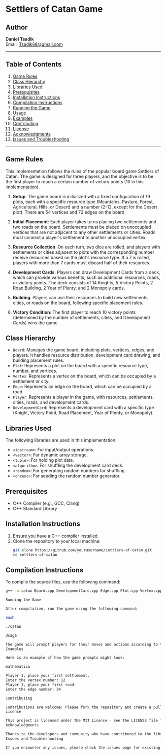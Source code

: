 # Settlers of Catan Game

## Author
**Daniel Tsadik**  
Email: [Tsadik88@gmail.com](mailto:Tsadik88@gmail.com)

---

## Table of Contents
1. [Game Rules](#game-rules)
2. [Class Hierarchy](#class-hierarchy)
3. [Libraries Used](#libraries-used)
4. [Prerequisites](#prerequisites)
5. [Installation Instructions](#installation-instructions)
6. [Compilation Instructions](#compilation-instructions)
7. [Running the Game](#running-the-game)
8. [Usage](#usage)
9. [Examples](#examples)
10. [Contributing](#contributing)
11. [License](#license)
12. [Acknowledgments](#acknowledgments)
13. [Issues and Troubleshooting](#issues-and-troubleshooting)

---

## Game Rules

This implementation follows the rules of the popular board game Settlers of Catan. The game is designed for three players, and the objective is to be the first player to reach a certain number of victory points (10 in this implementation).

1. **Setup**: The game board is initialized with a fixed configuration of 19 plots, each with a specific resource type (Mountains, Pasture, Forest, Agricultural, Hills, or Desert) and a number (2-12, except for the Desert plot). There are 54 vertices and 72 edges on the board.

2. **Initial Placement**: Each player takes turns placing two settlements and two roads on the board. Settlements must be placed on unoccupied vertices that are not adjacent to any other settlements or cities. Roads must connect a player's settlement to another unoccupied vertex.

3. **Resource Collection**: On each turn, two dice are rolled, and players with settlements or cities adjacent to plots with the corresponding number receive resources based on the plot's resource type. If a 7 is rolled, players with more than 7 cards must discard half of their resources.

4. **Development Cards**: Players can draw Development Cards from a deck, which can provide various benefits, such as additional resources, roads, or victory points. The deck consists of 14 Knights, 5 Victory Points, 2 Road Building, 2 Year of Plenty, and 2 Monopoly cards.

5. **Building**: Players can use their resources to build new settlements, cities, or roads on the board, following specific placement rules.

6. **Victory Condition**: The first player to reach 10 victory points (determined by the number of settlements, cities, and Development Cards) wins the game.

## Class Hierarchy

- `Board`: Manages the game board, including plots, vertices, edges, and players. It handles resource distribution, development card drawing, and building placement rules.
- `Plot`: Represents a plot on the board with a specific resource type, number, and vertices.
- `Vertex`: Represents a vertex on the board, which can be occupied by a settlement or city.
- `Edge`: Represents an edge on the board, which can be occupied by a road.
- `Player`: Represents a player in the game, with resources, settlements, cities, roads, and development cards.
- `DevelopmentCard`: Represents a development card with a specific type (Knight, Victory Point, Road Placement, Year of Plenty, or Monopoly).

## Libraries Used

The following libraries are used in this implementation:

- `<iostream>`: For input/output operations.
- `<vector>`: For dynamic array storage.
- `<tuple>`: For holding plot data.
- `<algorithm>`: For shuffling the development card deck.
- `<random>`: For generating random numbers for shuffling.
- `<chrono>`: For seeding the random number generator.

## Prerequisites

- C++ Compiler (e.g., GCC, Clang)
- C++ Standard Library

## Installation Instructions

1. Ensure you have a C++ compiler installed.
2. Clone the repository to your local machine:
    ```bash
    git clone https://github.com/yourusername/settlers-of-catan.git
    cd settlers-of-catan
    ```

## Compilation Instructions

To compile the source files, use the following command:
```bash
g++ -o catan Board.cpp DevelopmentCard.cpp Edge.cpp Plot.cpp Vertex.cpp Player.cpp

Running the Game

After compilation, run the game using the following command:

bash

./catan

Usage

The game will prompt players for their moves and actions according to the game rules.
Examples

Here is an example of how the game prompts might look:

mathematica

Player 1, place your first settlement.
Enter the vertex number: 12
Player 1, place your first road.
Enter the edge number: 34

Contributing

Contributions are welcome! Please fork the repository and create a pull request with your changes. Make sure to follow the coding style guidelines and include tests for any new functionality.
License

This project is licensed under the MIT License - see the LICENSE file for details.
Acknowledgments

Thanks to the developers and community who have contributed to the libraries and tools used in this project.
Issues and Troubleshooting

If you encounter any issues, please check the issues page for existing problems or open a new issue.